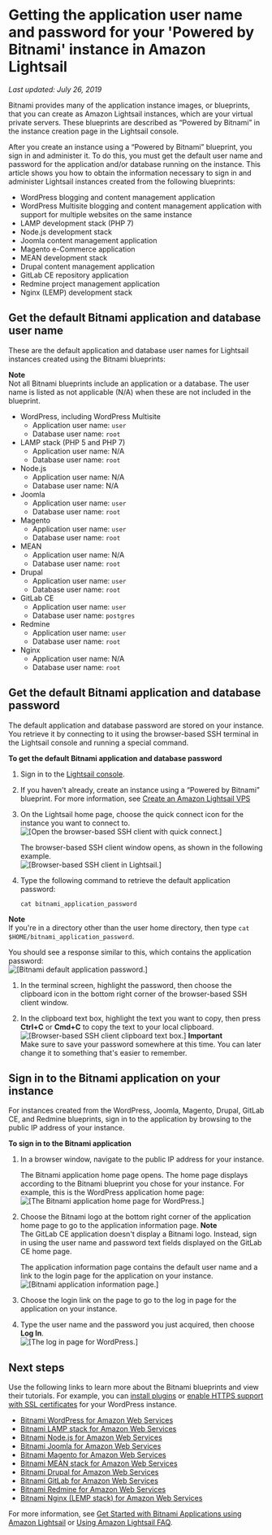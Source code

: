 # Getting the application user name and password for your 'Powered by Bitnami' instance in Amazon Lightsail<a name="log-in-to-your-bitnami-application-running-on-amazon-lightsail"></a>

 *Last updated: July 26, 2019* 

Bitnami provides many of the application instance images, or blueprints, that you can create as Amazon Lightsail instances, which are your virtual private servers\. These blueprints are described as “Powered by Bitnami” in the instance creation page in the Lightsail console\.

After you create an instance using a “Powered by Bitnami” blueprint, you sign in and administer it\. To do this, you must get the default user name and password for the application and/or database running on the instance\. This article shows you how to obtain the information necessary to sign in and administer Lightsail instances created from the following blueprints:
+ WordPress blogging and content management application
+ WordPress Multisite blogging and content management application with support for multiple websites on the same instance
+ LAMP development stack \(PHP 7\)
+ Node\.js development stack
+ Joomla content management application
+ Magento e\-Commerce application
+ MEAN development stack
+ Drupal content management application
+ GitLab CE repository application
+ Redmine project management application
+ Nginx \(LEMP\) development stack

## Get the default Bitnami application and database user name<a name="get-the-default-bitnami-user-name"></a>

These are the default application and database user names for Lightsail instances created using the Bitnami blueprints:

**Note**  
Not all Bitnami blueprints include an application or a database\. The user name is listed as not applicable \(N/A\) when these are not included in the blueprint\.
+ WordPress, including WordPress Multisite
  + Application user name: `user`
  + Database user name: `root`
+ LAMP stack \(PHP 5 and PHP 7\)
  + Application user name: N/A
  + Database user name: `root`
+ Node\.js
  + Application user name: N/A
  + Database user name: N/A
+ Joomla
  + Application user name: `user`
  + Database user name: `root`
+ Magento
  + Application user name: `user`
  + Database user name: `root`
+ MEAN
  + Application user name: N/A
  + Database user name: `root`
+ Drupal
  + Application user name: `user`
  + Database user name: `root`
+ GitLab CE
  + Application user name: `user`
  + Database user name: `postgres`
+ Redmine
  + Application user name: `user`
  + Database user name: `root`
+ Nginx
  + Application user name: N/A
  + Database user name: `root`

## Get the default Bitnami application and database password<a name="get-the-default-bitnami-password"></a>

The default application and database password are stored on your instance\. You retrieve it by connecting to it using the browser\-based SSH terminal in the Lightsail console and running a special command\.

**To get the default Bitnami application and database password**

1. Sign in to the [Lightsail console](https://lightsail.aws.amazon.com/)\.

1. If you haven't already, create an instance using a “Powered by Bitnami” blueprint\. For more information, see [Create an Amazon Lightsail VPS](how-to-create-amazon-lightsail-instance-virtual-private-server-vps.md)

1. On the Lightsail home page, choose the quick connect icon for the instance you want to connect to\.  
![\[Open the browser-based SSH client with quick connect.\]](https://d9yljz1nd5001.cloudfront.net/en_us/cfefe1b500656f5beb2491eaf820d8f4/images/amazon-lightsail-wordpress-quick-connect.png)

   The browser\-based SSH client window opens, as shown in the following example\.  
![\[Browser-based SSH client in Lightsail.\]](https://d9yljz1nd5001.cloudfront.net/en_us/cfefe1b500656f5beb2491eaf820d8f4/images/amazon-lightsail-bitnami-terminal-window.png)

1. Type the following command to retrieve the default application password:

   ```
   cat bitnami_application_password
   ```
**Note**  
If you're in a directory other than the user home directory, then type `cat $HOME/bitnami_application_password`\.

   You should see a response similar to this, which contains the application password:  
![\[Bitnami default application password.\]](https://d9yljz1nd5001.cloudfront.net/en_us/cfefe1b500656f5beb2491eaf820d8f4/images/amazon-lightsail-bitnami-application-password.png)

1. In the terminal screen, highlight the password, then choose the clipboard icon in the bottom right corner of the browser\-based SSH client window\.

1. In the clipboard text box, highlight the text you want to copy, then press **Ctrl\+C** or **Cmd\+C** to copy the text to your local clipboard\.  
![\[Browser-based SSH client clipboard text box.\]](https://d9yljz1nd5001.cloudfront.net/en_us/cfefe1b500656f5beb2491eaf820d8f4/images/amazon-lightsail-bitnami-browser-ssh-terminal-clipboard-password.png)
**Important**  
Make sure to save your password somewhere at this time\. You can later change it to something that's easier to remember\.

## Sign in to the Bitnami application on your instance<a name="sign-in-to-the-bitnami-application"></a>

For instances created from the WordPress, Joomla, Magento, Drupal, GitLab CE, and Redmine blueprints, sign in to the application by browsing to the public IP address of your instance\.

**To sign in to the Bitnami application**

1. In a browser window, navigate to the public IP address for your instance\.

   The Bitnami application home page opens\. The home page displays according to the Bitnami blueprint you chose for your instance\. For example, this is the WordPress application home page:  
![\[The Bitnami application home page for WordPress.\]](https://d9yljz1nd5001.cloudfront.net/en_us/cfefe1b500656f5beb2491eaf820d8f4/images/amazon-lightsail-bitnami-application-home-page.png)

1. Choose the Bitnami logo at the bottom right corner of the application home page to go to the application information page\.
**Note**  
The GitLab CE application doesn't display a Bitnami logo\. Instead, sign in using the user name and password text fields displayed on the GitLab CE home page\.

   The application information page contains the default user name and a link to the login page for the application on your instance\.  
![\[Bitnami application information page.\]](https://d9yljz1nd5001.cloudfront.net/en_us/cfefe1b500656f5beb2491eaf820d8f4/images/amazon-lightsail-bitnami-application-information-page.png)

1. Choose the login link on the page to go to the log in page for the application on your instance\.

1. Type the user name and the password you just acquired, then choose **Log In**\.  
![\[The log in page for WordPress.\]](https://d9yljz1nd5001.cloudfront.net/en_us/cfefe1b500656f5beb2491eaf820d8f4/images/amazon-lightsail-bitnami-wordpress-application-login.png)

## Next steps<a name="bitnami-instances-next-steps"></a>

Use the following links to learn more about the Bitnami blueprints and view their tutorials\. For example, you can [install plugins](https://docs.bitnami.com/aws/apps/wordpress/#how-to-install-a-plugin-on-wordpress) or [enable HTTPS support with SSL certificates](https://docs.bitnami.com/aws/apps/wordpress/#how-to-enable-https-support-with-ssl-certificates) for your WordPress instance\.
+  [Bitnami WordPress for Amazon Web Services](https://docs.bitnami.com/aws/apps/wordpress/) 
+  [Bitnami LAMP stack for Amazon Web Services](https://docs.bitnami.com/aws/infrastructure/lamp/) 
+  [Bitnami Node\.js for Amazon Web Services](https://docs.bitnami.com/aws/infrastructure/nodejs/) 
+  [Bitnami Joomla for Amazon Web Services](https://docs.bitnami.com/aws/apps/joomla/) 
+  [Bitnami Magento for Amazon Web Services](https://docs.bitnami.com/aws/apps/magento/) 
+  [Bitnami MEAN stack for Amazon Web Services](https://docs.bitnami.com/aws/infrastructure/mean/) 
+  [Bitnami Drupal for Amazon Web Services](https://docs.bitnami.com/aws/apps/drupal/) 
+  [Bitnami GitLab for Amazon Web Services](https://docs.bitnami.com/aws/apps/gitlab/) 
+  [Bitnami Redmine for Amazon Web Services](https://docs.bitnami.com/aws/apps/redmine/) 
+  [Bitnami Nginx \(LEMP stack\) for Amazon Web Services](https://docs.bitnami.com/aws/infrastructure/nginx/) 

For more information, see [Get Started with Bitnami Applications using Amazon Lightsail](https://docs.bitnami.com/aws/get-started-lightsail/) or [Using Amazon Lightsail FAQ](https://docs.bitnami.com/aws/faq/#using-amazon-lightsail)\.